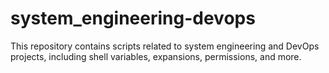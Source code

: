 # system_engineering-devops

This repository contains scripts related to system engineering and DevOps projects, including shell variables, expansions, permissions, and more.
